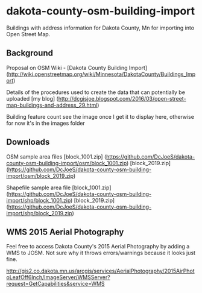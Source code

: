 # dakota-county-osm-building-import
Buildings with address information for Dakota County, Mn for importing into Open Street Map.

## Background
Proposal on OSM Wiki - [Dakota County Building Import] (http://wiki.openstreetmap.org/wiki/Minnesota/DakotaCounty/Buildings_Import)

Details of the procedures used to create the data that can potentially be uploaded [my blog] (http://dcgisjoe.blogspot.com/2016/03/open-street-map-buildings-and-address_29.html)

Building feature count
see the image once I get it to display here, otherwise for now it's in the images folder

## Downloads
OSM sample area files
[block_1001.zip] (https://github.com/DcJoeS/dakota-county-osm-building-import/osm/block_1001.zip)
[block_2019.zip] (https://github.com/DcJoeS/dakota-county-osm-building-import/osm/block_2019.zip)

Shapefile sample area file
[block_1001.zip] (https://github.com/DcJoeS/dakota-county-osm-building-import/shp/block_1001.zip)
[block_2019.zip] (https://github.com/DcJoeS/dakota-county-osm-building-import/shp/block_2019.zip)

## WMS 2015 Aerial Photography
Feel free to access Dakota County's 2015 Aerial Photography by adding a WMS to JOSM.  Not sure why it throws errors/warnings because it looks just fine.

 http://gis2.co.dakota.mn.us/arcgis/services/AerialPhotography/2015AirPhotoLeafOff6Inch/ImageServer/WMSServer?request=GetCapabilities&service=WMS